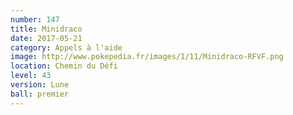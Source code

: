 ```yaml
---
number: 147
title: Minidraco
date: 2017-05-21
category: Appels à l'aide
image: http://www.pokepedia.fr/images/1/11/Minidraco-RFVF.png
location: Chemin du Défi
level: 43
version: Lune
ball: premier
---
```

